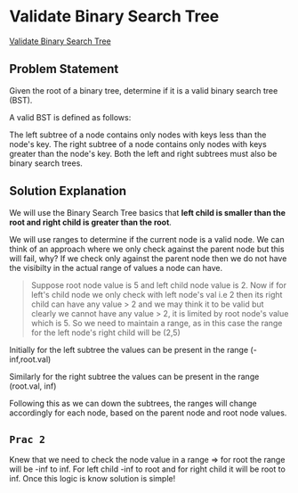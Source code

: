 # Validate Binary Search Tree

[Validate Binary Search Tree](https://leetcode.com/problems/validate-binary-search-tree/description/)

## Problem Statement

Given the root of a binary tree, determine if it is a valid binary search tree (BST).

A valid BST is defined as follows:

The left subtree of a node contains only nodes with keys less than the node's key.
The right subtree of a node contains only nodes with keys greater than the node's key.
Both the left and right subtrees must also be binary search trees.

## Solution Explanation

We will use the Binary Search Tree basics that **left child is smaller than the root and right child is greater than the root**.

We will use ranges to determine if the current node is a valid node. We can think of an approach where we only check against the parent node but this will fail, why?
If we check only against the parent node then we do not have the visibilty in the actual range of values a node can have.

> Suppose root node value is 5 and left child node value is 2. Now if for left's child node we only check with left node's val i.e 2 then its right child can have any value > 2 and we may think it to be valid but clearly we cannot have any value > 2, it is limited by root node's value which is 5. So we need to maintain a range, as in this case the range for the left node's right child will be (2,5)

Initially for the left subtree the values can be present in the range (-inf,root.val)

Similarly for the right subtree the values can be present in the range (root.val, inf)

Following this as we can down the subtrees, the ranges will change accordingly for each node, based on the parent node and root node values.

## `Prac 2`

Knew that we need to check the node value in a range => for root the range will be -inf to inf. For left child -inf to root and for right child it will be root to inf.
Once this logic is know solution is simple!
